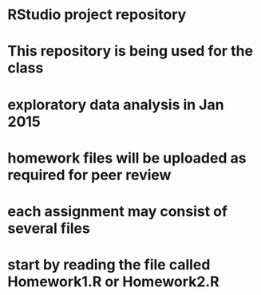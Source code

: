 # RStudio project repository
# This repository is being used for the class
# exploratory data analysis in Jan 2015
# homework files will be uploaded as required for peer review
# each assignment may consist of several files
# start by reading the file called Homework1.R or Homework2.R
